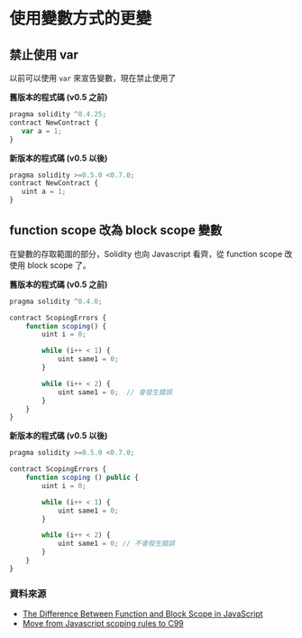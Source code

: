 # 使用變數方式的更變

## 禁止使用 var

以前可以使用 `var` 來宣告變數，現在禁止使用了

**舊版本的程式碼 (v0.5 之前)**

```js
pragma solidity ^0.4.25;
contract NewContract {
   var a = 1;
}
```

**新版本的程式碼 (v0.5 以後)**

```js
pragma solidity >=0.5.0 <0.7.0;
contract NewContract {
   uint a = 1;
}
```

## function scope 改為 block scope 變數

在變數的存取範圍的部分，Solidity 也向 Javascript 看齊，從 function scope 改使用 block scope 了。

**舊版本的程式碼 (v0.5 之前)**

```js
pragma solidity ^0.4.0;

contract ScopingErrors {
    function scoping() {
        uint i = 0;

        while (i++ < 1) {
            uint same1 = 0;
        }

        while (i++ < 2) {
            uint same1 = 0;  // 會發生錯誤
        }
    }
}
```

**新版本的程式碼 (v0.5 以後)**

```js
pragma solidity >=0.5.0 <0.7.0;

contract ScopingErrors {
    function scoping () public {
        uint i = 0;

        while (i++ < 1) {
            uint same1 = 0;
        }

        while (i++ < 2) {
            uint same1 = 0; // 不會發生錯誤
        }
    }
}
```

### 資料來源

- [The Difference Between Function and Block Scope in JavaScript](https://medium.com/@josephcardillo/the-difference-between-function-and-block-scope-in-javascript-4296b2322abe)
- [Move from Javascript scoping rules to C99](https://github.com/ethereum/solidity/issues/1679)
